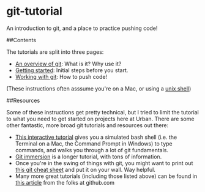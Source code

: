 # git-tutorial

An introduction to git, and a place to practice pushing code!

##Contents

The tutorials are split into three pages:
- [An overview of git](overview.md): What is it? Why use it?
- [Getting started](setup.md): Initial steps before you start.
- [Working with git](working.md): How to push code!

(These instructions often asssume you're on a Mac, or using a [unix shell](http://en.wikipedia.org/wiki/Unix_shell))

##Resources

Some of these instructions get pretty technical, but I tried to limit the tutorial to what you need to get started on projects here at Urban. There are some other fantastic, more broad git tutorials and resources out there:
- [This interactive tutorial](https://try.github.io/levels/1/challenges/1) gives you a simulated bash shell (i.e. the Terminal on a Mac, the Command Prompt in Windows) to type commands, and walks you through a lot of git fundamentals.
- [Git immersion](http://gitimmersion.com/) is a longer tutorial, with tons of information.
- Once you're in the swing of things with git, you might want to print out [this git cheat sheet](https://training.github.com/kit/downloads/github-git-cheat-sheet.pdf) and put it on your wall. Way helpful.
- Many more great tutorials (including those listed above) can be found in [this article](https://help.github.com/articles/good-resources-for-learning-git-and-github/) from the folks at github.com
